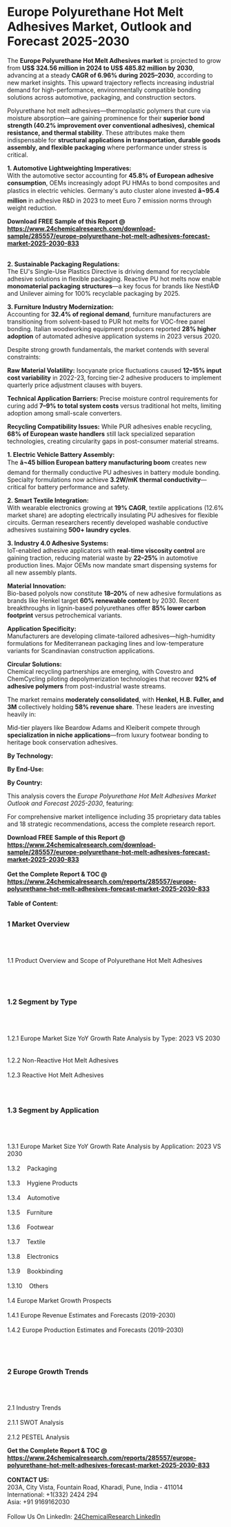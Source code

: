 <h1>Europe Polyurethane Hot Melt Adhesives Market, Outlook and Forecast 2025-2030</h1><p>The <strong>Europe Polyurethane Hot Melt Adhesives market</strong> is projected to grow from <strong>US$ 324.56 million in 2024 to US$ 485.82 million by 2030</strong>, advancing at a steady <strong>CAGR of 6.96% during 2025–2030</strong>, according to new market insights. This upward trajectory reflects increasing industrial demand for high-performance, environmentally compatible bonding solutions across automotive, packaging, and construction sectors.</p><p>Polyurethane hot melt adhesives—thermoplastic polymers that cure via moisture absorption—are gaining prominence for their <strong>superior bond strength (40.2% improvement over conventional adhesives), chemical resistance, and thermal stability</strong>. These attributes make them indispensable for <strong>structural applications in transportation, durable goods assembly, and flexible packaging</strong> where performance under stress is critical.</p><p><strong>1. Automotive Lightweighting Imperatives:</strong><br>
With the automotive sector accounting for <strong>45.8% of European adhesive consumption</strong>, OEMs increasingly adopt PU HMAs to bond composites and plastics in electric vehicles. Germany's auto cluster alone invested <strong>â¬95.4 million</strong> in adhesive R&amp;D in 2023 to meet Euro 7 emission norms through weight reduction.</p><div><b>Download FREE Sample of this Report @ 
            <a href="https://www.24chemicalresearch.com/download-sample/285557/europe-polyurethane-hot-melt-adhesives-forecast-market-2025-2030-833">
            https://www.24chemicalresearch.com/download-sample/285557/europe-polyurethane-hot-melt-adhesives-forecast-market-2025-2030-833</a></b></div><br><p><strong>2. Sustainable Packaging Regulations:</strong><br>
The EU's Single-Use Plastics Directive is driving demand for recyclable adhesive solutions in flexible packaging. Reactive PU hot melts now enable <strong>monomaterial packaging structures</strong>—a key focus for brands like NestlÃ© and Unilever aiming for 100% recyclable packaging by 2025.</p><p><strong>3. Furniture Industry Modernization:</strong><br>
Accounting for <strong>32.4% of regional demand</strong>, furniture manufacturers are transitioning from solvent-based to PUR hot melts for VOC-free panel bonding. Italian woodworking equipment producers reported <strong>28% higher adoption</strong> of automated adhesive application systems in 2023 versus 2020.</p><p>Despite strong growth fundamentals, the market contends with several constraints:</p><p><strong>Raw Material Volatility:</strong> Isocyanate price fluctuations caused <strong>12–15% input cost variability</strong> in 2022-23, forcing tier-2 adhesive producers to implement quarterly price adjustment clauses with buyers.</p><p><strong>Technical Application Barriers:</strong> Precise moisture control requirements for curing add <strong>7–9% to total system costs</strong> versus traditional hot melts, limiting adoption among small-scale converters.</p><p><strong>Recycling Compatibility Issues:</strong> While PUR adhesives enable recycling, <strong>68% of European waste handlers</strong> still lack specialized separation technologies, creating circularity gaps in post-consumer material streams.</p><p><strong>1. Electric Vehicle Battery Assembly:</strong><br>
The <strong>â¬45 billion European battery manufacturing boom</strong> creates new demand for thermally conductive PU adhesives in battery module bonding. Specialty formulations now achieve <strong>3.2W/mK thermal conductivity</strong>—critical for battery performance and safety.</p><p><strong>2. Smart Textile Integration:</strong><br>
With wearable electronics growing at <strong>19% CAGR</strong>, textile applications (12.6% market share) are adopting electrically insulating PU adhesives for flexible circuits. German researchers recently developed washable conductive adhesives sustaining <strong>500+ laundry cycles</strong>.</p><p><strong>3. Industry 4.0 Adhesive Systems:</strong><br>
IoT-enabled adhesive applicators with <strong>real-time viscosity control</strong> are gaining traction, reducing material waste by <strong>22–25%</strong> in automotive production lines. Major OEMs now mandate smart dispensing systems for all new assembly plants.</p><p><strong>Material Innovation:</strong><br>
	Bio-based polyols now constitute <strong>18–20%</strong> of new adhesive formulations as brands like Henkel target <strong>60% renewable content</strong> by 2030. Recent breakthroughs in lignin-based polyurethanes offer <strong>85% lower carbon footprint</strong> versus petrochemical variants.</p><p><strong>Application Specificity:</strong><br>
	Manufacturers are developing climate-tailored adhesives—high-humidity formulations for Mediterranean packaging lines and low-temperature variants for Scandinavian construction applications.</p><p><strong>Circular Solutions:</strong><br>
	Chemical recycling partnerships are emerging, with Covestro and ChemCycling piloting depolymerization technologies that recover <strong>92% of adhesive polymers</strong> from post-industrial waste streams.</p><p>The market remains <strong>moderately consolidated</strong>, with <strong>Henkel, H.B. Fuller, and 3M</strong> collectively holding <strong>58% revenue share</strong>. These leaders are investing heavily in:</p><p>Mid-tier players like Beardow Adams and Kleiberit compete through <strong>specialization in niche applications</strong>—from luxury footwear bonding to heritage book conservation adhesives.</p><p><strong>By Technology:</strong></p><p><strong>By End-Use:</strong></p><p><strong>By Country:</strong></p><p>This analysis covers the <em>Europe Polyurethane Hot Melt Adhesives Market Outlook and Forecast 2025-2030</em>, featuring:</p><p>For comprehensive market intelligence including 35 proprietary data tables and 18 strategic recommendations, access the complete research report.</p><div><b>Download FREE Sample of this Report @ 
            <a href="https://www.24chemicalresearch.com/download-sample/285557/europe-polyurethane-hot-melt-adhesives-forecast-market-2025-2030-833">
            https://www.24chemicalresearch.com/download-sample/285557/europe-polyurethane-hot-melt-adhesives-forecast-market-2025-2030-833</a></b></div><br><div><b>Get the Complete Report & TOC @ 
            <a href="https://www.24chemicalresearch.com/reports/285557/europe-polyurethane-hot-melt-adhesives-forecast-market-2025-2030-833">
            https://www.24chemicalresearch.com/reports/285557/europe-polyurethane-hot-melt-adhesives-forecast-market-2025-2030-833</a></b></div><br>
            <b>Table of Content:</b><p><h2><span style="font-size:16px"><strong>1 Market Overview&nbsp;&nbsp; &nbsp;</strong></span></h2><br />
<br />
<p>1.1 Product Overview and Scope of Polyurethane Hot Melt Adhesives&nbsp;</p><br />
<br />
<h2><strong><span style="font-size:16px">1.2 Segment by Type&nbsp;&nbsp; &nbsp;</span></strong></h2><br />
<br />
<p>1.2.1 Europe Market Size YoY Growth Rate Analysis by Type: 2023 VS 2030&nbsp;&nbsp; &nbsp;<br /><br />
1.2.2 Non-Reactive Hot Melt Adhesives&nbsp;&nbsp; &nbsp;<br /><br />
1.2.3 Reactive Hot Melt Adhesives<br /><br />
<br />
<h2><span style="font-size:16px"><strong>1.3 Segment by Application&nbsp;&nbsp;</strong></span></h2><br />
<br />
<p>1.3.1 Europe Market Size YoY Growth Rate Analysis by Application: 2023 VS 2030&nbsp;&nbsp; &nbsp;<br /><br />
1.3.2&nbsp;&nbsp; &nbsp;Packaging<br /><br />
1.3.3&nbsp;&nbsp; &nbsp;Hygiene Products<br /><br />
1.3.4&nbsp;&nbsp; &nbsp;Automotive<br /><br />
1.3.5&nbsp;&nbsp; &nbsp;Furniture<br /><br />
1.3.6&nbsp;&nbsp; &nbsp;Footwear<br /><br />
1.3.7&nbsp;&nbsp; &nbsp;Textile<br /><br />
1.3.8&nbsp;&nbsp; &nbsp;Electronics<br /><br />
1.3.9&nbsp;&nbsp; &nbsp;Bookbinding<br /><br />
1.3.10&nbsp;&nbsp; &nbsp;Others<br /><br />
1.4 Europe Market Growth Prospects&nbsp;&nbsp; &nbsp;<br /><br />
1.4.1 Europe Revenue Estimates and Forecasts (2019-2030)&nbsp;&nbsp; &nbsp;<br /><br />
1.4.2 Europe Production Estimates and Forecasts (2019-2030)&nbsp;&nbsp;</p><br />
<br />
<h2><span style="font-size:16px"><strong>2 Europe Growth Trends&nbsp;&nbsp; &nbsp;</strong></span></h2><br />
<br />
<p>2.1 Industry Trends&nbsp;&nbsp; &nbsp;<br /><br />
2.1.1 SWOT Analysis&nbsp;&nbsp; &nbsp;<br /><br />
2.1.2 PESTEL Analysis</p><div><b>Get the Complete Report & TOC @ 
            <a href="https://www.24chemicalresearch.com/reports/285557/europe-polyurethane-hot-melt-adhesives-forecast-market-2025-2030-833">
            https://www.24chemicalresearch.com/reports/285557/europe-polyurethane-hot-melt-adhesives-forecast-market-2025-2030-833</a></b></div><br><b>CONTACT US:</b><br>
            203A, City Vista, Fountain Road, Kharadi, Pune, India - 411014<br>
            International: +1(332) 2424 294<br>
            Asia: +91 9169162030 <br><br>
            Follow Us On LinkedIn: <a href="https://www.linkedin.com/company/24chemicalresearch/">24ChemicalResearch LinkedIn</a>